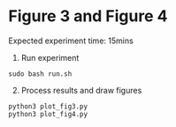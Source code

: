 # Figure 3 and Figure 4
Expected experiment time: 15mins

1. Run experiment
```
sudo bash run.sh
```

2. Process results and draw figures
```
python3 plot_fig3.py
python3 plot_fig4.py
```
